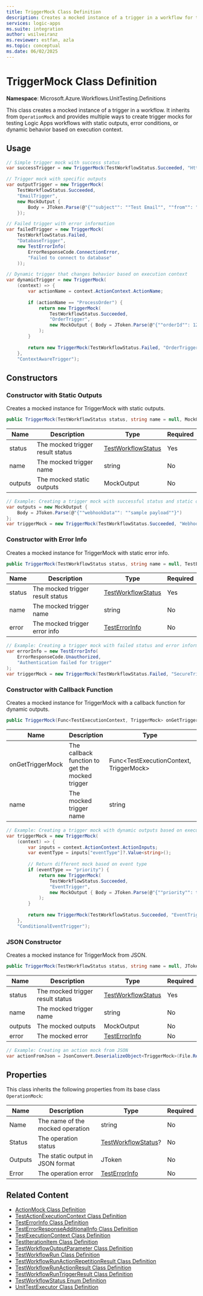 ```yaml
---
title: TriggerMock Class Definition
description: Creates a mocked instance of a trigger in a workflow for testing purposes
services: logic-apps
ms.suite: integration
author: wsilveiranz
ms.reviewer: estfan, azla
ms.topic: conceptual
ms.date: 06/02/2025
---
```


# TriggerMock Class Definition

**Namespace**: Microsoft.Azure.Workflows.UnitTesting.Definitions

This class creates a mocked instance of a trigger in a workflow. It inherits from `OperationMock` and provides multiple ways to create trigger mocks for testing Logic Apps workflows with static outputs, error conditions, or dynamic behavior based on execution context.

## Usage

```C#
// Simple trigger mock with success status
var successTrigger = new TriggerMock(TestWorkflowStatus.Succeeded, "HttpTrigger");

// Trigger mock with specific outputs
var outputTrigger = new TriggerMock(
    TestWorkflowStatus.Succeeded,
    "EmailTrigger",
    new MockOutput { 
        Body = JToken.Parse(@"{""subject"": ""Test Email"", ""from"": ""test@example.com""}") 
    });

// Failed trigger with error information
var failedTrigger = new TriggerMock(
    TestWorkflowStatus.Failed,
    "DatabaseTrigger",
    new TestErrorInfo(
        ErrorResponseCode.ConnectionError,
        "Failed to connect to database"
    ));

// Dynamic trigger that changes behavior based on execution context
var dynamicTrigger = new TriggerMock(
    (context) => {
        var actionName = context.ActionContext.ActionName;
        
        if (actionName == "ProcessOrder") {
            return new TriggerMock(
                TestWorkflowStatus.Succeeded, 
                "OrderTrigger",
                new MockOutput { Body = JToken.Parse(@"{""orderId"": 12345}") }
            );
        }
        
        return new TriggerMock(TestWorkflowStatus.Failed, "OrderTrigger");
    },
    "ContextAwareTrigger");
```

## Constructors

### Constructor with Static Outputs

Creates a mocked instance for TriggerMock with static outputs.

```C#
public TriggerMock(TestWorkflowStatus status, string name = null, MockOutput outputs = null)
```

|Name|Description|Type|Required|
|---|---|---|---|
|status|The mocked trigger result status|[TestWorkflowStatus](test-workflow-status-enum-definition.md)|Yes|
|name|The mocked trigger name|string|No|
|outputs|The mocked static outputs|MockOutput|No|

```C#
// Example: Creating a trigger mock with successful status and static outputs
var outputs = new MockOutput { 
    Body = JToken.Parse(@"{""webhookData"": ""sample payload""}")
};
var triggerMock = new TriggerMock(TestWorkflowStatus.Succeeded, "WebhookTrigger", outputs);
```

### Constructor with Error Info

Creates a mocked instance for TriggerMock with static error info.

```C#
public TriggerMock(TestWorkflowStatus status, string name = null, TestErrorInfo error = null)
```

|Name|Description|Type|Required|
|---|---|---|---|
|status|The mocked trigger result status|[TestWorkflowStatus](test-workflow-status-enum-definition.md)|Yes|
|name|The mocked trigger name|string|No|
|error|The mocked trigger error info|[TestErrorInfo](test-error-info-class-definition.md)|No|

```C#
// Example: Creating a trigger mock with failed status and error information
var errorInfo = new TestErrorInfo(
    ErrorResponseCode.Unauthorized,
    "Authentication failed for trigger"
);
var triggerMock = new TriggerMock(TestWorkflowStatus.Failed, "SecureTrigger", errorInfo);
```

### Constructor with Callback Function

Creates a mocked instance for TriggerMock with a callback function for dynamic outputs.

```C#
public TriggerMock(Func<TestExecutionContext, TriggerMock> onGetTriggerMock, string name = null)
```

|Name|Description|Type|Required|
|---|---|---|---|
|onGetTriggerMock|The callback function to get the mocked trigger|Func&lt;TestExecutionContext, TriggerMock&gt;|Yes|
|name|The mocked trigger name|string|No|

```C#
// Example: Creating a trigger mock with dynamic outputs based on execution context
var triggerMock = new TriggerMock(
    (context) => {
        var inputs = context.ActionContext.ActionInputs;
        var eventType = inputs["eventType"]?.Value<string>();
        
        // Return different mock based on event type
        if (eventType == "priority") {
            return new TriggerMock(
                TestWorkflowStatus.Succeeded, 
                "EventTrigger", 
                new MockOutput { Body = JToken.Parse(@"{""priority"": true}") }
            );
        }
        
        return new TriggerMock(TestWorkflowStatus.Succeeded, "EventTrigger");
    }, 
    "ConditionalEventTrigger");
```

### JSON Constructor

Creates a mocked instance for TriggerMock from JSON.

```C#
public TriggerMock(TestWorkflowStatus status, string name = null, JToken outputs = null, TestErrorInfo error = null)
```

|Name|Description|Type|Required|
|---|---|---|---|
|status|The mocked trigger result status|[TestWorkflowStatus](test-workflow-status-enum-definition.md)|Yes|
|name|The mocked trigger name|string|No|
|outputs|The mocked outputs|MockOutput|No|
|error|The mocked error|[TestErrorInfo](test-error-info-class-definition.md)|No|

```C#
// Example: Creating an action mock from JSON
var actionFromJson = JsonConvert.DeserializeObject<TriggerMock>(File.ReadAllText(mockDataPath));
```

## Properties

This class inherits the following properties from its base class `OperationMock`:

|Name|Description|Type|Required|
|---|---|---|---|
|Name|The name of the mocked operation|string|No|
|Status|The operation status|[TestWorkflowStatus](test-workflow-status-enum-definition.md)?|No|
|Outputs|The static output in JSON format|JToken|No|
|Error|The operation error|[TestErrorInfo](test-error-info-class-definition.md)|No|

## Related Content

- [ActionMock Class Definition](action-mock-class-definition.md)
- [TestActionExecutionContext Class Definition](test-action-execution-context-class-definition.md)
- [TestErrorInfo Class Definition](test-error-info-class-definition.md)
- [TestErrorResponseAdditionalInfo Class Definition](test-error-response-additional-info-class-definition.md)
- [TestExecutionContext Class Definition](test-execution-context-class-definition.md)
- [TestIterationItem Class Definition](test-iteration-item-class-definition.md)
- [TestWorkflowOutputParameter Class Definition](test-workflow-output-parameter-class-definition.md)
- [TestWorkflowRun Class Definition](test-workflow-run-class-definition.md)
- [TestWorkflowRunActionRepetitionResult Class Definition](test-workflow-run-action-repetition-result-class-definition.md)
- [TestWorkflowRunActionResult Class Definition](test-workflow-run-action-result-class-definition.md)
- [TestWorkflowRunTriggerResult Class Definition](test-workflow-run-trigger-result-class-definition.md)
- [TestWorkflowStatus Enum Definition](test-workflow-status-enum-definition.md)
- [UnitTestExecutor Class Definition](unit-test-executor-class-definition.md)

